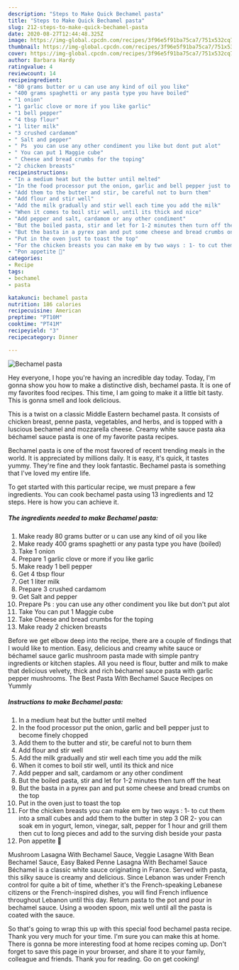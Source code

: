 ```yaml
---
description: "Steps to Make Quick Bechamel pasta"
title: "Steps to Make Quick Bechamel pasta"
slug: 212-steps-to-make-quick-bechamel-pasta
date: 2020-08-27T12:44:48.325Z
image: https://img-global.cpcdn.com/recipes/3f96e5f91ba75ca7/751x532cq70/bechamel-pasta-recipe-main-photo.jpg
thumbnail: https://img-global.cpcdn.com/recipes/3f96e5f91ba75ca7/751x532cq70/bechamel-pasta-recipe-main-photo.jpg
cover: https://img-global.cpcdn.com/recipes/3f96e5f91ba75ca7/751x532cq70/bechamel-pasta-recipe-main-photo.jpg
author: Barbara Hardy
ratingvalue: 4
reviewcount: 14
recipeingredient:
- "80 grams butter or u can use any kind of oil you like"
- "400 grams spaghetti or any pasta type you have boiled"
- "1 onion"
- "1 garlic clove or more if you like garlic"
- "1 bell pepper"
- "4 tbsp flour"
- "1 liter milk"
- "3 crushed cardamom"
- " Salt and pepper"
- " Ps  you can use any other condiment you like but dont put alot"
- " You can put 1 Maggie cube"
- " Cheese and bread crumbs for the toping"
- "2 chicken breasts"
recipeinstructions:
- "In a medium heat but the butter until melted"
- "In the food processor put the onion, garlic and bell pepper just to become finely chopped"
- "Add them to the butter and stir, be careful not to burn them"
- "Add flour and stir well"
- "Add the milk gradually and stir well each time you add the milk"
- "When it comes to boil stir well, until its thick and nice"
- "Add pepper and salt, cardamom or any other condiment"
- "But the boiled pasta, stir and let for 1-2 minutes then turn off the heat"
- "But the basta in a pyrex pan and put some cheese and bread crumbs on the top"
- "Put in the oven just to toast the top"
- "For the chicken breasts you can make em by two ways : 1- to cut them into a small cubes and add them to the butter in step 3 OR 2- you can soak em in yogurt, lemon, vinegar, salt, pepper for 1 hour and grill them then cut to long pieces and add to the surving dish beside your pasta"
- "Pon appetite 🌹"
categories:
- Recipe
tags:
- bechamel
- pasta

katakunci: bechamel pasta 
nutrition: 186 calories
recipecuisine: American
preptime: "PT10M"
cooktime: "PT41M"
recipeyield: "3"
recipecategory: Dinner

---
```



![Bechamel pasta](https://img-global.cpcdn.com/recipes/3f96e5f91ba75ca7/751x532cq70/bechamel-pasta-recipe-main-photo.jpg)

Hey everyone, I hope you're having an incredible day today. Today, I'm gonna show you how to make a distinctive dish, bechamel pasta. It is one of my favorites food recipes. This time, I am going to make it a little bit tasty. This is gonna smell and look delicious.

This is a twist on a classic Middle Eastern bechamel pasta. It consists of chicken breast, penne pasta, vegetables, and herbs, and is topped with a luscious bechamel and mozzarella cheese. Creamy white sauce pasta aka béchamel sauce pasta is one of my favorite pasta recipes.

Bechamel pasta is one of the most favored of recent trending meals in the world. It is appreciated by millions daily. It is easy, it's quick, it tastes yummy. They're fine and they look fantastic. Bechamel pasta is something that I've loved my entire life.


To get started with this particular recipe, we must prepare a few ingredients. You can cook bechamel pasta using 13 ingredients and 12 steps. Here is how you can achieve it.

<!--inarticleads1-->

##### The ingredients needed to make Bechamel pasta:

1. Make ready 80 grams butter or u can use any kind of oil you like
1. Make ready 400 grams spaghetti or any pasta type you have (boiled)
1. Take 1 onion
1. Prepare 1 garlic clove or more if you like garlic
1. Make ready 1 bell pepper
1. Get 4 tbsp flour
1. Get 1 liter milk
1. Prepare 3 crushed cardamom
1. Get  Salt and pepper
1. Prepare  Ps : you can use any other condiment you like but don&#39;t put alot
1. Take  You can put 1 Maggie cube
1. Take  Cheese and bread crumbs for the toping
1. Make ready 2 chicken breasts


Before we get elbow deep into the recipe, there are a couple of findings that I would like to mention. Easy, delicious and creamy white sauce or béchamel sauce garlic mushroom pasta made with simple pantry ingredients or kitchen staples. All you need is flour, butter and milk to make that delicious velvety, thick and rich béchamel sauce pasta with garlic pepper mushrooms. The Best Pasta With Bechamel Sauce Recipes on Yummly 

<!--inarticleads2-->

##### Instructions to make Bechamel pasta:

1. In a medium heat but the butter until melted
1. In the food processor put the onion, garlic and bell pepper just to become finely chopped
1. Add them to the butter and stir, be careful not to burn them
1. Add flour and stir well
1. Add the milk gradually and stir well each time you add the milk
1. When it comes to boil stir well, until its thick and nice
1. Add pepper and salt, cardamom or any other condiment
1. But the boiled pasta, stir and let for 1-2 minutes then turn off the heat
1. But the basta in a pyrex pan and put some cheese and bread crumbs on the top
1. Put in the oven just to toast the top
1. For the chicken breasts you can make em by two ways : 1- to cut them into a small cubes and add them to the butter in step 3 OR 2- you can soak em in yogurt, lemon, vinegar, salt, pepper for 1 hour and grill them then cut to long pieces and add to the surving dish beside your pasta
1. Pon appetite 🌹


Mushroom Lasagna With Bechamel Sauce, Veggie Lasagne With Bean Bechamel Sauce, Easy Baked Penne Lasagna With Bechamel Sauce Béchamel is a classic white sauce originating in France. Served with pasta, this silky sauce is creamy and delicious. Since Lebanon was under French control for quite a bit of time, whether it&#39;s the French-speaking Lebanese citizens or the French-inspired dishes, you will find French influence throughout Lebanon until this day. Return pasta to the pot and pour in bechamel sauce. Using a wooden spoon, mix well until all the pasta is coated with the sauce. 

So that's going to wrap this up with this special food bechamel pasta recipe. Thank you very much for your time. I'm sure you can make this at home. There is gonna be more interesting food at home recipes coming up. Don't forget to save this page in your browser, and share it to your family, colleague and friends. Thank you for reading. Go on get cooking!
